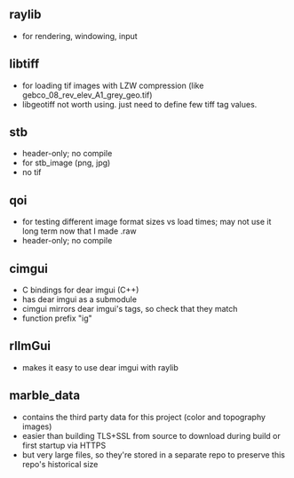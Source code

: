 ## raylib
- for rendering, windowing, input

## libtiff
- for loading tif images with LZW compression (like gebco_08_rev_elev_A1_grey_geo.tif)
- libgeotiff not worth using.  just need to define few tiff tag values.

## stb
- header-only; no compile
- for stb_image (png, jpg)
- no tif

## qoi
- for testing different image format sizes vs load times; may not use it long term now that I made .raw
- header-only; no compile

## cimgui
- C bindings for dear imgui (C++)
- has dear imgui as a submodule
- cimgui mirrors dear imgui's tags, so check that they match
- function prefix "ig"

## rlImGui
- makes it easy to use dear imgui with raylib

## marble_data
- contains the third party data for this project (color and topography images)
- easier than building TLS+SSL from source to download during build or first startup via HTTPS
- but very large files, so they're stored in a separate repo to preserve this repo's historical size

